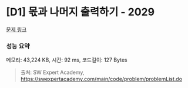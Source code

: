 # [D1] 몫과 나머지 출력하기 - 2029 

[문제 링크](https://swexpertacademy.com/main/code/problem/problemDetail.do?contestProbId=AV5QGNvKAtEDFAUq) 

### 성능 요약

메모리: 43,224 KB, 시간: 92 ms, 코드길이: 127 Bytes



> 출처: SW Expert Academy, https://swexpertacademy.com/main/code/problem/problemList.do